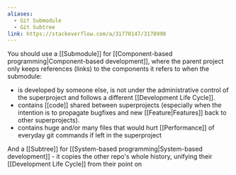 ```yaml
---
aliases:
  - Git Submodule
  - Git Subtree
link: https://stackoverflow.com/a/31770147/3178998
---
```


You should use a [[Submodule]] for [[Component-based programming|Component-based development]], where the parent project only keeps references (links) to the components it refers to when the submodule:

- is developed by someone else, is not under the administrative control of the superproject and follows a different [[Development Life Cycle]].
- contains [[code]] shared between superprojects (especially when the intention is to propagate bugfixes and new [[Feature|Features]] back to other superprojects).
- contains huge and/or many files that would hurt [[Performance]] of everyday git commands if left in the superproject

And a [[Subtree]] for [[System-based programming|System-based development]] - it copies the other repo's whole history, unifying their [[Development Life Cycle]] from their point on